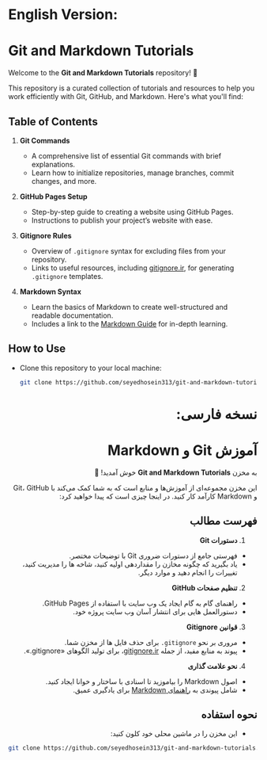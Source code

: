 # **English Version:**

# Git and Markdown Tutorials  

Welcome to the **Git and Markdown Tutorials** repository! 🎉  

This repository is a curated collection of tutorials and resources to help you work efficiently with Git, GitHub, and Markdown. Here's what you'll find:  

## Table of Contents  
1. **Git Commands**  
   - A comprehensive list of essential Git commands with brief explanations.  
   - Learn how to initialize repositories, manage branches, commit changes, and more.  

2. **GitHub Pages Setup**  
   - Step-by-step guide to creating a website using GitHub Pages.  
   - Instructions to publish your project’s website with ease.  

3. **Gitignore Rules**  
   - Overview of `.gitignore` syntax for excluding files from your repository.  
   - Links to useful resources, including [gitignore.ir](https://gitignore.ir), for generating `.gitignore` templates.  

4. **Markdown Syntax**  
   - Learn the basics of Markdown to create well-structured and readable documentation.  
   - Includes a link to the [Markdown Guide](https://markdownguide.org) for in-depth learning.  

## How to Use  
- Clone this repository to your local machine:

  ```bash  
  git clone https://github.com/seyedhosein313/git-and-markdown-tutorials.git

<div dir="rtl">

# **نسخه فارسی:** 

# آموزش Git و Markdown

به مخزن **Git and Markdown Tutorials** خوش آمدید! 🎉

این مخزن مجموعه‌ای از آموزش‌ها و منابع است که به شما کمک می‌کند با Git، GitHub و Markdown کارآمد کار کنید. در اینجا چیزی است که پیدا خواهید کرد:

## فهرست مطالب
1. **دستورات Git**
 - فهرستی جامع از دستورات ضروری Git با توضیحات مختصر.
 - یاد بگیرید که چگونه مخازن را مقداردهی اولیه کنید، شاخه ها را مدیریت کنید، تغییرات را انجام دهید و موارد دیگر.

2. **تنظیم صفحات GitHub**
 - راهنمای گام به گام ایجاد یک وب سایت با استفاده از GitHub Pages.
 - دستورالعمل هایی برای انتشار آسان وب سایت پروژه خود.

3. **قوانین Gitignore**
 - مروری بر نحو `gitignore.` برای حذف فایل ها از مخزن شما.
 - پیوند به منابع مفید، از جمله [gitignore.ir](https://gitignore.ir)، برای تولید الگوهای «gitignore.».

4. **نحو علامت گذاری**
 - اصول Markdown را بیاموزید تا اسنادی با ساختار و خوانا ایجاد کنید.
 - شامل پیوندی به [راهنمای Markdown](https://markdownguide.org) برای یادگیری عمیق.

## نحوه استفاده
- این مخزن را در ماشین محلی خود کلون کنید:

</div>

  ```bash  
  git clone https://github.com/seyedhosein313/git-and-markdown-tutorials.git

